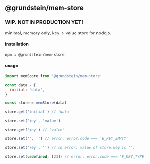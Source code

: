 ## @grundstein/mem-store

### WIP. NOT IN PRODUCTION YET!

minimal, memory only, key -> value store for nodejs.

#### installation
```bash
npm i @grundstein/mem-store
```

#### usage
```javascript
import memStore from '@grundstein/mem-store'

const data = {
  initial: 'data',
}

const store = memStore(data)

store.get('initial') // 'data'

store.set('key', 'value')

store.get('key') // 'value'

store.set('', '') // error, error.code === 'E_KEY_EMPTY'

store.set('key', '') // no error. value of store.key is ''.

store.set(undefined, [23]) // error. error.code === 'E_KEY_TYPE'

```
